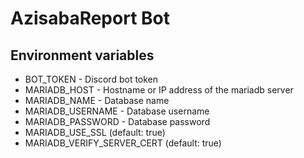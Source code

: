 # AzisabaReport Bot

## Environment variables

- BOT_TOKEN - Discord bot token
- MARIADB_HOST - Hostname or IP address of the mariadb server
- MARIADB_NAME - Database name
- MARIADB_USERNAME - Database username
- MARIADB_PASSWORD - Database password
- MARIADB_USE_SSL (default: true)
- MARIADB_VERIFY_SERVER_CERT (default: true)

